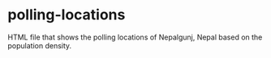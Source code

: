 # polling-locations
HTML file that shows the polling locations of Nepalgunj, Nepal based on the population density.
